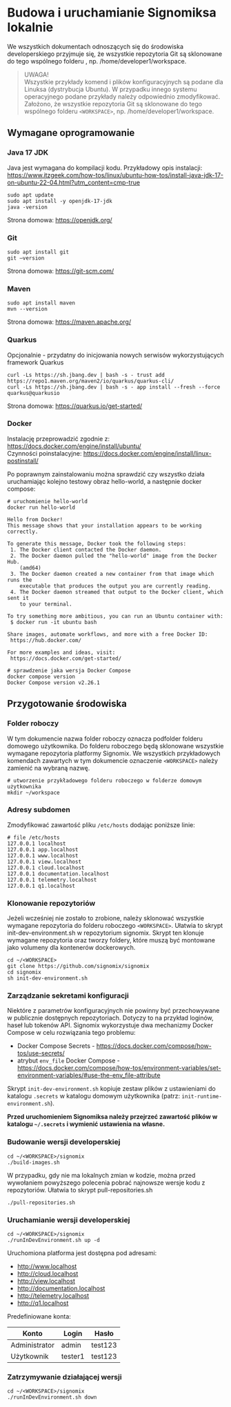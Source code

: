 # Budowa i uruchamianie Signomiksa lokalnie

We wszystkich dokumentach odnoszących się do środowiska developerskiego przyjmuje się, że wszystkie repozytoria Git są sklonowane do tego wspólnego folderu <WORKSPACE>, np. /home/developer1/workspace.

> UWAGA!<br>
> Wszystkie przykłady komend i plików konfiguracyjnych są podane dla Linuksa (dystrybucja Ubuntu). W przypadku innego systemu operacyjnego podane przykłady należy odpowiednio zmodyfikować.
><br> Założono, że wszystkie repozytoria Git są sklonowane do tego wspólnego folderu `<WORKSPACE>`, np. /home/developer1/workspace.

## Wymagane oprogramowanie

### Java 17 JDK

Java jest wymagana do kompilacji kodu. Przykładowy opis instalacji: https://www.itzgeek.com/how-tos/linux/ubuntu-how-tos/install-java-jdk-17-on-ubuntu-22-04.html?utm_content=cmp-true

```shell
sudo apt update
sudo apt install -y openjdk-17-jdk
java -version
```
Strona domowa: https://openjdk.org/

### Git

```shell
sudo apt install git
git –version
```

Strona domowa:  https://git-scm.com/

### Maven

```shell
sudo apt install maven
mvn --version
```

Strona domowa: https://maven.apache.org/

### Quarkus

Opcjonalnie - przydatny do inicjowania nowych serwisów wykorzystujących framework Quarkus

```shell
curl -Ls https://sh.jbang.dev | bash -s - trust add https://repo1.maven.org/maven2/io/quarkus/quarkus-cli/
curl -Ls https://sh.jbang.dev | bash -s - app install --fresh --force quarkus@quarkusio
```

Strona domowa: https://quarkus.io/get-started/

### Docker

Instalację przeprowadzić zgodnie z: https://docs.docker.com/engine/install/ubuntu/ <br>
Czynności poinstalacyjne: https://docs.docker.com/engine/install/linux-postinstall/

Po poprawnym zainstalowaniu można sprawdzić czy wszystko działa uruchamiając kolejno testowy obraz hello-world, a następnie docker compose:

```shell
# uruchomienie hello-world
docker run hello-world

Hello from Docker!
This message shows that your installation appears to be working correctly.

To generate this message, Docker took the following steps:
 1. The Docker client contacted the Docker daemon.
 2. The Docker daemon pulled the "hello-world" image from the Docker Hub.
    (amd64)
 3. The Docker daemon created a new container from that image which runs the
    executable that produces the output you are currently reading.
 4. The Docker daemon streamed that output to the Docker client, which sent it
    to your terminal.

To try something more ambitious, you can run an Ubuntu container with:
 $ docker run -it ubuntu bash

Share images, automate workflows, and more with a free Docker ID:
 https://hub.docker.com/

For more examples and ideas, visit:
 https://docs.docker.com/get-started/

# sprawdzenie jaka wersja Docker Compose
docker compose version
Docker Compose version v2.26.1

```

## Przygotowanie środowiska

### Folder roboczy

W tym dokumencie nazwa folder roboczy oznacza podfolder folderu domowego użytkownika. Do folderu roboczego będą sklonowane wszystkie wymagane repozytoria platformy Signomix. We wszystkich przykładowych komendach zawartych w  tym dokumencie oznaczenie `<WORKSPACE>` należy zamienić na wybraną nazwę.

```shell
# utworzenie przykładowego folderu roboczego w folderze domowym użytkownika
mkdir ~/workspace
```

### Adresy subdomen

Zmodyfikować zawartość pliku `/etc/hosts` dodając poniższe linie:

```
# file /etc/hosts
127.0.0.1 localhost
127.0.0.1 app.localhost
127.0.0.1 www.localhost
127.0.0.1 view.localhost
127.0.0.1 cloud.localhost
127.0.0.1 documentation.localhost
127.0.0.1 telemetry.localhost
127.0.0.1 q1.localhost
```

### Klonowanie repozytoriów

Jeżeli wcześniej nie zostało to zrobione, należy sklonować wszystkie wymagane repozytoria do folderu roboczego `<WORKSPACE>`. Ułatwia to skrypt init-dev-environment.sh w repozytorium signomix. Skrypt ten klonuje wymagane repozytoria oraz tworzy foldery, które muszą być montowane jako volumeny dla kontenerów dockerowych.

```shell
cd ~/<WORKSPACE>
git clone https://github.com/signomix/signomix
cd signomix
sh init-dev-environment.sh
```

### Zarządzanie sekretami konfiguracji

Niektóre z parametrów konfiguracyjnych nie powinny być przechowywane w publicznie dostępnych repozytoriach. Dotyczy to na przykład loginów, haseł lub tokenów API. Signomix wykorzystuje dwa mechanizmy Docker Compose w celu rozwiązania tego problemu:

- Docker Compose Secrets - https://docs.docker.com/compose/how-tos/use-secrets/
- atrybut `env_file` Docker Compose - https://docs.docker.com/compose/how-tos/environment-variables/set-environment-variables/#use-the-env_file-attribute

Skrypt `init-dev-environment.sh` kopiuje zestaw plików z ustawieniami do katalogu `.secrets` w katalogu domowym użytkownika (patrz: `init-runtime-environment.sh`).

**Przed uruchomieniem Signomiksa należy przejrzeć zawartość plików w katalogu `~/.secrets` i wymienić ustawienia na własne.**
   
### Budowanie wersji developerskiej

```shell
cd ~/<WORKSPACE>/signomix
./build-images.sh
```

W przypadku, gdy nie ma lokalnych zmian w kodzie, można przed wywołaniem powyższego polecenia pobrać najnowsze wersje kodu z repozytoriów. Ułatwia to skrypt pull-repositories.sh

```shell
./pull-repositories.sh
```

### Uruchamianie wersji developerskiej

```shell
cd ~/<WORKSPACE>/signomix
./runInDevEnvironment.sh up -d
```

Uruchomiona platforma jest dostępna pod adresami:
- http://www.localhost
- http://cloud.localhost
- http://view.localhost
- http://documentation.localhost
- http://telemetry.localhost
- http://q1.localhost

Predefiniowane konta:

|Konto|Login|Hasło|
|---|---|---|
|Administrator|admin|test123
|Użytkownik|tester1|test123|


### Zatrzymywanie działającej wersji

```shell
cd ~/<WORKSPACE>/signomix
./runInDevEnvironment.sh down
```